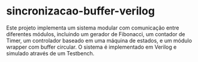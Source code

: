 # sincronizacao-buffer-verilog
Este projeto implementa um sistema modular com comunicação entre diferentes módulos, incluindo um gerador de Fibonacci, um contador de Timer, um controlador baseado em uma máquina de estados, e um módulo wrapper com buffer circular. O sistema é implementado em Verilog e simulado através de um Testbench.
